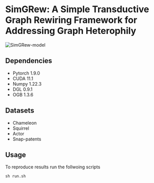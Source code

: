 # SimGRew: A Simple Transductive Graph Rewiring Framework for Addressing Graph Heterophily
![SimGRew-model](https://github.com/kushalbose92/DEGR/blob/main/model.png)

## Dependencies

* Pytorch 1.9.0
* CUDA 11.1
* Numpy 1.22.3
* DGL 0.9.1
* OGB 1.3.6

## Datasets 

* Chameleon
* Squirrel
* Actor
* Snap-patents
  
## Usage

To reproduce results run the follwoing scripts
```
sh run.sh
